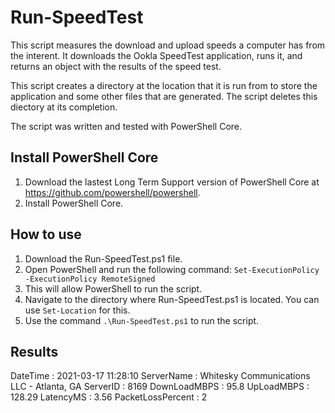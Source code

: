 # Run-SpeedTest

This script measures the download and upload speeds a computer has from the interent. It downloads the Ookla SpeedTest application, runs it, and returns an object with the results of the speed test. 

This script creates a directory at the location that it is run from to store the application and some other files that are generated. The script deletes this diectory at its completion. 

The script was written and tested with PowerShell Core.

## Install PowerShell Core
1. Download the lastest Long Term Support version of PowerShell Core at https://github.com/powershell/powershell.
2. Install PowerShell Core.

## How to use
1. Download the Run-SpeedTest.ps1 file.
2. Open PowerShell and run the following command: 
`Set-ExecutionPolicy -ExecutionPolicy RemoteSigned`
3. This will allow PowerShell to run the script.
4. Navigate to the directory where Run-SpeedTest.ps1 is located. You can use `Set-Location` for this.
5. Use the command `.\Run-SpeedTest.ps1` to run the script. 

## Results
DateTime          : 2021-03-17 11:28:10
ServerName        : Whitesky Communications LLC - Atlanta, GA
ServerID          : 8169
DownLoadMBPS      : 95.8
UpLoadMBPS        : 128.29
LatencyMS         : 3.56
PacketLossPercent : 2